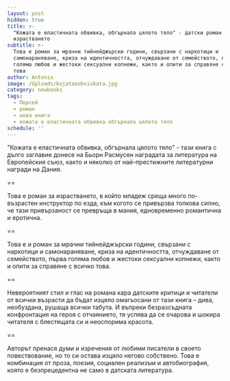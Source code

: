 ```yaml
---
layout: post
hidden: true
title: >-
  "Кожата е еластичната обвивка, oбгърнала цялото тяло" - датски роман за
  израстването
subtitle: >-
  Това е роман за мрачни тийнейджърски години, свързани с наркотици и
  самонараняване, криза на идентичността, отчуждаване от семейството, първа
  голяма любов и жестоки сексуални копнежи, както и опити за справяне с всичко
  това
author: Antonia
image: /Uploads/kojataeobvivkata.jpg
category: newbooks
tags:
  - Персей
  - роман
  - нова книга
  - кожата е еластичната обвивка обгърнала цялото тяло
schedule: ''
---
```

"Кожата е еластичната обвивка, oбгърнала цялото тяло" - тази книга с дълго заглавие донесе на Бьорн Расмусен наградата за литература на Европейския съюз, както и няколко от най-престижните литературни награди на Дания.

\==

Това е роман за израстването, в който младеж среща много по-възрастен инструктор по езда, към когото се привързва толкова силно, че тази привързаност се превръща в мания, едновременно романтична и еротична. 

\==

Това е и роман за мрачни тийнейджърски години, свързани с наркотици и самонараняване, криза на идентичността, отчуждаване от семейството, първа голяма любов и жестоки сексуални копнежи, както и опити за справяне с всичко това.

\==

Невероятният стил и глас на романа кара датските критици и читатели от всички възрасти да бъдат изцяло омагьосани от тази книга – дива, необуздана, рушаща всички табута. И въпреки безразсъдната конфронтация на героя с отчаянието, тя успява да се очарова и шокира читателя с блестящата си и неоспорима красота. 

\==

Авторът пренася думи и изречения от любими писатели в своето повествование, но то си остава изцяло негово собствено. Това е комбинация от проза, поезия, социален реализъм и автобиография, която е безпрецедентна не само в датската литература.
